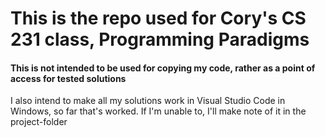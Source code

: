 # This is the repo used for Cory's CS 231 class, Programming Paradigms

#### This is not intended to be used for copying my code, rather as a point of access for tested solutions

I also intend to make all my solutions work in Visual Studio Code in Windows, so far that's worked. If I'm unable to, I'll make note of it in the project-folder
